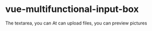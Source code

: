# vue-multifunctional-input-box
The textarea, you can At can upload files, you can preview pictures
